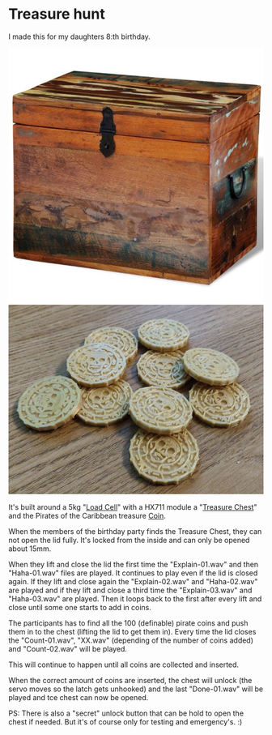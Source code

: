 # Treasure hunt
I made this for my daughters 8:th birthday.


![Treasure Chest](/Pictures/Kista-01.jpg)
![Pireate Coins](/Pictures/potcc.jpg)



It's built around a 5kg "[Load Cell](https://www.ebay.co.uk/itm/Electronic-Balance-Weighing-Load-Cell-Sensor-5Kg-with-HX711-Module/162241279056?hash=item25c6557450:g:l7gAAOSwh2xYAwSK)" with a HX711 module a "[Treasure Chest](https://fyndgiganten.se/produkt/vidaxl-forvaringslada-i-atervunnet-tra/)" and the Pirates of the Caribbean treasure [Coin](https://www.thingiverse.com/thing:2936980).


When the members of the birthday party finds the Treasure Chest, they can not open the lid fully. It's locked from the inside and can only be opened about 15mm.


When they lift and close the lid the first time the "Explain-01.wav" and then "Haha-01.wav" files are played. It continues to play even if the lid is closed again. If they lift and close again the "Explain-02.wav" and "Haha-02.wav" are played and if they lift and close a third time the "Explain-03.wav" and "Haha-03.wav" are played. Then it loops back to the first after every lift and close until some one starts to add in coins.


The participants has to find all the 100 (definable) pirate coins and push them in to the chest (lifting the lid to get them in). Every time the lid closes the "Count-01.wav", "XX.wav" (depending of the number of coins added) and "Count-02.wav" will be played.


This will continue to happen until all coins are collected and inserted. 


When the correct amount of coins are inserted, the chest will unlock (the servo moves so the latch gets unhooked) and the last "Done-01.wav" will be played and tce chest can now be opened.



PS: There is also a "secret" unlock button that can be hold to open the chest if needed. But it's of course only for testing and emergency's. :)
